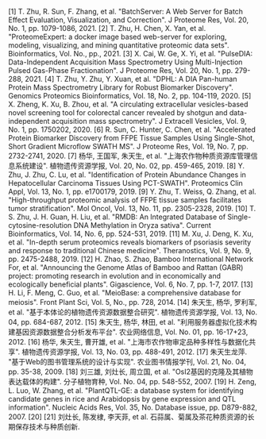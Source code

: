 [1] T. Zhu, R. Sun, F. Zhang, et al. "BatchServer: A Web Server for Batch Effect Evaluation, Visualization, and Correction". J Proteome Res, Vol. 20, No. 1, pp. 1079-1086, 2021.
[2] T. Zhu, H. Chen, X. Yan, et al. "ProteomeExpert: a docker image based web-server for exploring, modeling, visualizing, and mining quantitative proteomic data sets". Bioinformatics, Vol. No., pp., 2021.
[3] X. Cai, W. Ge, X. Yi, et al. "PulseDIA: Data-Independent Acquisition Mass Spectrometry Using Multi-Injection Pulsed Gas-Phase Fractionation". J Proteome Res, Vol. 20, No. 1, pp. 279-288, 2021.
[4] T. Zhu, Y. Zhu, Y. Xuan, et al. "DPHL: A DIA Pan-human Protein Mass Spectrometry Library for Robust Biomarker Discovery". Genomics Proteomics Bioinformatics, Vol. 18, No. 2, pp. 104-119, 2020.
[5] X. Zheng, K. Xu, B. Zhou, et al. "A circulating extracellular vesicles-based novel screening tool for colorectal cancer revealed by shotgun and data-independent acquisition mass spectrometry". J Extracell Vesicles, Vol. 9, No. 1, pp. 1750202, 2020.
[6] R. Sun, C. Hunter, C. Chen, et al. "Accelerated Protein Biomarker Discovery from FFPE Tissue Samples Using Single-Shot, Short Gradient Microflow SWATH MS". J Proteome Res, Vol. 19, No. 7, pp. 2732-2741, 2020.
[7] 杨华, 王国军, 朱天生, et al. "上海农作物种质资源库管理信息系统建设". 植物遗传资源学报, Vol. 20, No. 02, pp. 459-465, 2019.
[8] Y. Zhu, J. Zhu, C. Lu, et al. "Identification of Protein Abundance Changes in Hepatocellular Carcinoma Tissues Using PCT-SWATH". Proteomics Clin Appl, Vol. 13, No. 1, pp. e1700179, 2019.
[9] Y. Zhu, T. Weiss, Q. Zhang, et al. "High-throughput proteomic analysis of FFPE tissue samples facilitates tumor stratification". Mol Oncol, Vol. 13, No. 11, pp. 2305-2328, 2019.
[10] T. S. Zhu, J. H. Guan, H. Liu, et al. "RMDB: An Integrated Database of Single-cytosine-resolution DNA Methylation in Oryza sativa". Current Bioinformatics, Vol. 14, No. 6, pp. 524-531, 2019.
[11] M. Xu, J. Deng, K. Xu, et al. "In-depth serum proteomics reveals biomarkers of psoriasis severity and response to traditional Chinese medicine". Theranostics, Vol. 9, No. 9, pp. 2475-2488, 2019.
[12] H. Zhao, S. Zhao, Bamboo International Network For, et al. "Announcing the Genome Atlas of Bamboo and Rattan (GABR) project: promoting research in evolution and in economically and ecologically beneficial plants". Gigascience, Vol. 6, No. 7, pp. 1-7, 2017.
[13] H. Li, F. Meng, C. Guo, et al. "MeioBase: a comprehensive database for meiosis". Front Plant Sci, Vol. 5, No., pp. 728, 2014.
[14] 朱天生, 杨华, 罗利军, et al. "基于本体论的植物遗传资源数据整合研究". 植物遗传资源学报, Vol. 13, No. 04, pp. 684-687, 2012.
[15] 朱天生, 杨华, 林田, et al. "利用服务器虚拟化技术构建基因资源数据整合分析发布平台". 农业网络信息, Vol. No. 01, pp. 16-17+23, 2012.
[16] 杨华, 朱天生, 曹开雄, et al. "上海市农作物审定品种多样性与数据化共享". 植物遗传资源学报, Vol. 13, No. 03, pp. 488-491, 2012.
[17] 朱天生龙萍. "基于Web的图书管理系统的设计与实现". 农业图书情报学刊, Vol. 21, No. 04, pp. 35-38, 2009.
[18] 刘三雄, 刘灶长, 周立国, et al. "OsI2基因的克隆及其植物表达载体的构建". 分子植物育种, Vol. No. 04, pp. 548-552, 2007.
[19] H. Zeng, L. Luo, W. Zhang, et al. "PlantQTL-GE: a database system for identifying candidate genes in rice and Arabidopsis by gene expression and QTL information". Nucleic Acids Res, Vol. 35, No. Database issue, pp. D879-882, 2007.
[20] 
[21] 刘灶长, 陈发棣, 李天菲, et al. 石蒜属、菊属及茶花种质资源的长期保存技术与种质创新. 
